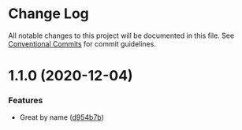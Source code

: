 # Change Log

All notable changes to this project will be documented in this file.
See [Conventional Commits](https://conventionalcommits.org) for commit guidelines.

# 1.1.0 (2020-12-04)


### Features

* Great by name ([d954b7b](https://github.com/juditgreskovits/Lerna/commit/d954b7bf229b3f9e33607bb3a1787b6ef53ac1b3))
